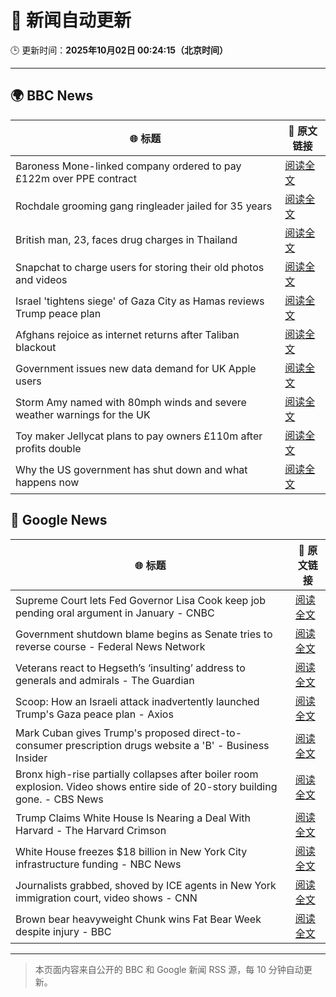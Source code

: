 # 🧠 新闻自动更新

🕒 更新时间：**2025年10月02日 00:24:15（北京时间）**

---

## 🌍 BBC News

| 🌐 标题 | 🔗 原文链接 |
|--------|-------------|
| Baroness Mone-linked company ordered to pay £122m over PPE contract | [阅读全文](https://www.bbc.com/news/articles/c1792rk7ynko?at_medium=RSS&at_campaign=rss) |
| Rochdale grooming gang ringleader jailed for 35 years | [阅读全文](https://www.bbc.com/news/articles/c36k2595k69o?at_medium=RSS&at_campaign=rss) |
| British man, 23, faces drug charges in Thailand | [阅读全文](https://www.bbc.com/news/articles/czdj2vdrpv1o?at_medium=RSS&at_campaign=rss) |
| Snapchat to charge users for storing their old photos and videos | [阅读全文](https://www.bbc.com/news/articles/cz69238p5p8o?at_medium=RSS&at_campaign=rss) |
| Israel 'tightens siege' of Gaza City as Hamas reviews Trump peace plan | [阅读全文](https://www.bbc.com/news/articles/cvgnznkjrx6o?at_medium=RSS&at_campaign=rss) |
| Afghans rejoice as internet returns after Taliban blackout | [阅读全文](https://www.bbc.com/news/articles/c0jq2q5jnw3o?at_medium=RSS&at_campaign=rss) |
| Government issues new data demand for UK Apple users | [阅读全文](https://www.bbc.com/news/articles/c740r0m4mzjo?at_medium=RSS&at_campaign=rss) |
| Storm Amy named with 80mph winds and severe weather warnings for the UK | [阅读全文](https://www.bbc.com/weather/articles/cy042drenj8o?at_medium=RSS&at_campaign=rss) |
| Toy maker Jellycat plans to pay owners £110m after profits double | [阅读全文](https://www.bbc.com/news/articles/c98dr6yj8dlo?at_medium=RSS&at_campaign=rss) |
| Why the US government has shut down and what happens now | [阅读全文](https://www.bbc.com/news/articles/crrj1znp0pyo?at_medium=RSS&at_campaign=rss) |

## 📰 Google News

| 🌐 标题 | 🔗 原文链接 |
|--------|-------------|
| Supreme Court lets Fed Governor Lisa Cook keep job pending oral argument in January - CNBC | [阅读全文](https://news.google.com/rss/articles/CBMiekFVX3lxTE00UjBFTWZlbjZDaTN1dWxqRmRJdjN3YmdodXNzU001cmI5S09YaHRIUGZ4Z0E2aFU0Q1I5cl9rNWdWMjFEbDFYR1RLMHhKTFFVRVdraWI5bjBva0NNaFIwRS1zRHdSRHhQUTR2YVVud3dIbzJIWkVLV29R0gF_QVVfeXFMTUN5LVZGR1pNQzBwalZlbnVOU1NGM3lVMFZJVTRJeEdnMXo1YnVIc1NVSUZUVVFMYkp5MTAwM2RHXzk1QVQ5RFZpb3VWbDBUWTJYQVRuUWtUZ25qdWhGb2pka0s1YmtQbFFULUpuNERHMTBGLTJJUFQ1MFVrbHlvVQ?oc=5) |
| Government shutdown blame begins as Senate tries to reverse course - Federal News Network | [阅读全文](https://news.google.com/rss/articles/CBMixwFBVV95cUxPXzF1MVFsWVoyMW5WME5BbmVUYnJVRjVoUG5Rb2hhamhIN2M2Mk1xS0t4bUI5MlY0UGRrN0FRdDg2U3dYY1RUMGh0TE1WTGROX0tzM2IzWkIteFpnNW1WQmpjWlhTZWhhNmc4OEM4ZF8xbWxhNXhXN0w0S0FqWW5LTmoySl9NMmFLdmJUQlgxcFUyZ09OdjA2cjhEOEQ1bGYxOHZkXzRyaHhvLXZQZ2lKVWkyeF9wUU9mclpiQTJqUUtNOGRMSWtn?oc=5) |
| Veterans react to Hegseth’s ‘insulting’ address to generals and admirals - The Guardian | [阅读全文](https://news.google.com/rss/articles/CBMilgFBVV95cUxOYzhkQnBfS3dmblNzRDVIeG9Sa0lwNHIweFFmTFphWTBPWDQzYWZfbWp2V1J0alRJaDlRei13MTUxd3ctVXFxRmpMVW9URnBCd3FRLXdwenpQQ1hycW1hRWhTQW9CLWhGUXVReEtUREpPWW1nYmp6RHV5VGJTdlVxcVhMSV9kRDlXdC1ZbkNNdmNrdGl6S1E?oc=5) |
| Scoop: How an Israeli attack inadvertently launched Trump's Gaza peace plan - Axios | [阅读全文](https://news.google.com/rss/articles/CBMiqgFBVV95cUxORDRBSUNNdldpbjNWVUt2UkN6TjM1cTh1QnkyZGQ2T3ZmbTVxV1BpS1VHWmlNWVhaU1Z4N3RkNVh3MWNpM1c5d25VaW5NbXZuT0tOMzEwbFJrXzZFWEZ1d3ZOcDEyUVUzcFdla0NEWVBkRmlzLUlPc1lvRFhNbEdMYXoyZlpuUXgyVHpyeTU3Z09FbDhYV3dGWGtWd1pzZjl4OEhJdmVMQjhqdw?oc=5) |
| Mark Cuban gives Trump's proposed direct-to-consumer prescription drugs website a 'B' - Business Insider | [阅读全文](https://news.google.com/rss/articles/CBMipwFBVV95cUxOWXJ1cjhRUkZYNFhqa1l6NGJiNGF3cUhzN1dmZW42NzFCSmlVMHI3R1FWVXl2R0FOeEN1QkVHcEROUDUtY1NnN3k4SnEzT3pGclk1aUVpb2tLUEplMnRMUjRSSDdCeHh1N3RVZG51OGhlN1poQTVOdkFBRGxkSkpOajhSZU1WTjFmSkJJX09mYlpoQllVOG9ManFIbmJ3R1ZWdG9qdlJ0VQ?oc=5) |
| Bronx high-rise partially collapses after boiler room explosion. Video shows entire side of 20-story building gone. - CBS News | [阅读全文](https://news.google.com/rss/articles/CBMigAFBVV95cUxNUm92NC03THA0X0hpQzM2MVlmS1ZuV0dzclBFbFpONk1pRGtJVlI1Q0l0MUFsdjNFTGE4YU15Ry1wX2R2LWN5ZmdJUktyaFNKZjNIQnlWUG5HRmpRVVJVY3VMS0Npc3owc0hTS1RBelFfZmt4bmtWRDZRUDgtREw3Yg?oc=5) |
| Trump Claims White House Is Nearing a Deal With Harvard - The Harvard Crimson | [阅读全文](https://news.google.com/rss/articles/CBMieEFVX3lxTE5WT0hQMFZRWERQZGRnc0M2dGN1Ynhyc1VtX3JZTEM4aFpScko4Yk93Z25xRnZYcjZ2RUY1dnRCZTl4VW1YUzY4b1J0STd4NUxnd0NRT3c0R3JMWjhpRWtfVW9Ub1lLamUwT2dGeFJXUDN5aHBoenJCdQ?oc=5) |
| White House freezes $18 billion in New York City infrastructure funding - NBC News | [阅读全文](https://news.google.com/rss/articles/CBMizAFBVV95cUxQYU9ETjFhekJHQ3ViZUtheDhoaE1pN1ptVElwbDEwQkwwNW5ncUZteFJXdVdjLWpiQkFTelQ3ZjQzYWJ4T0ZuNi03LUZGcl9BWjU4ZlMxUTJfZHZ2OVhkZkJhNFBELVpwRWltVTE2R2VGSG9TQlVldE1yMl81U1piWmo4aFJxblh0NkJwamZIRmg1dEs5UWc4Q25EVjc0MjY1Y2xCcVNlWEFIVWhIcGpJaEIxb0N3Zmk2X0pwazRjTDZBMVNuUkJ4Vk9hYXrSAVZBVV95cUxNWk50bEFrY281RVMzOVkyeGhuVzBLeXdSbXZ0UjJOcElhb3hFM0ZWVjBESkZocW4zZHRBUk1IY0JvRVB1X05FWUU1Q2RXdVlfaWpoVWNkUQ?oc=5) |
| Journalists grabbed, shoved by ICE agents in New York immigration court, video shows - CNN | [阅读全文](https://news.google.com/rss/articles/CBMigAFBVV95cUxPek9jMkYzeWp1Z3JNZDNHYVZzdlM4bi0xZWhyTWprLTdmOU5QMEg3clY0WGxPcmdyWU9nWVN3Njg2eWg4bHg0NVc1Z0FXci1XRm83VjdmU0pyVXhRSzFLRUpPblJsVzdHSmMzb0R4YWV0MUhoMHBZWDlybFVOVHFhSg?oc=5) |
| Brown bear heavyweight Chunk wins Fat Bear Week despite injury - BBC | [阅读全文](https://news.google.com/rss/articles/CBMiWkFVX3lxTFBuZVBJdkhvcUNKSzdKblQxNnlvdkhrWGg2RHQyOUhEZHVwa2txZjNKQnhYUzJPOXRPVFhSX0tHSExzRC1ZTHFoUVAyc2dJZ1ZJU2Z0LTZma0VKQdIBX0FVX3lxTE5kcUNPRXVZRzRnRnR1MHNGMWdfaU5CZTdVN0FDakM0b3FNb0RNcUpDLTJfYmtPUjQ2N1hEMUhndVFNd0UtbVVKUnFqeG1mVkdVblN4ZWlTSFo4RjlNQ2RJ?oc=5) |

---
> 本页面内容来自公开的 BBC 和 Google 新闻 RSS 源，每 10 分钟自动更新。